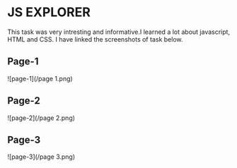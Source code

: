 # **JS EXPLORER**

This task was very intresting and informative.I learned a lot about javascript, HTML and CSS.
I have linked the screenshots of task below.

## **Page-1**
![page-1](/page 1.png)

## **Page-2**
![page-2](/page 2.png)

## **Page-3**
![page-3](/page 3.png)

  
